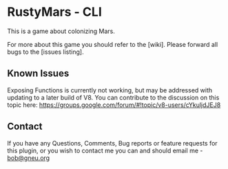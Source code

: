# RustyMars - CLI

This is a game about colonizing Mars. 

For more about this game you should refer to the [wiki]. 
Please forward all bugs to the [issues listing].

## Known Issues

Exposing Functions is currently not working, but may be addressed with updating to a later build of V8. You can contribute to the discussion on this topic here: https://groups.google.com/forum/#!topic/v8-users/cYkuljdJEJ8

## Contact 

If you have any Questions, Comments, Bug reports or feature requests for this plugin, or you wish to contact me you can and should email me - bob@gneu.org